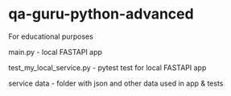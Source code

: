 # qa-guru-python-advanced
For educational purposes

main.py - local FASTAPI app 

test_my_local_service.py - pytest test for local FASTAPI app

service data - folder with json and other data used in app & tests



